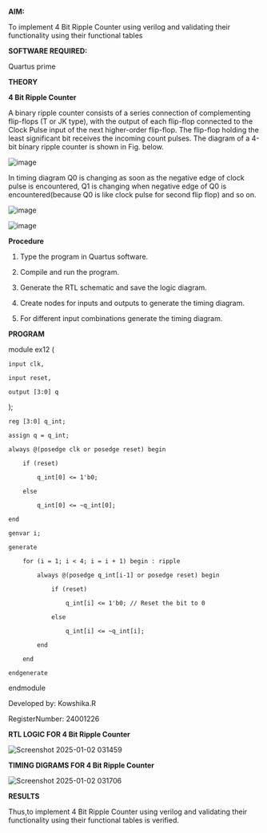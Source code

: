 **AIM:**

To implement  4 Bit Ripple Counter using verilog and validating their functionality using their functional tables

**SOFTWARE REQUIRED:**

Quartus prime

**THEORY**

**4 Bit Ripple Counter**

A binary ripple counter consists of a series connection of complementing flip-flops (T or JK type), with the output of each flip-flop connected to the Clock Pulse input of the next higher-order flip-flop. The flip-flop holding the least significant bit receives the incoming count pulses. The diagram of a 4-bit binary ripple counter is shown in Fig. below.

![image](https://github.com/naavaneetha/4-BIT-RIPPLE-COUNTER/assets/154305477/cb4b74d4-31ab-4359-95d0-d22e67daba13)

In timing diagram Q0 is changing as soon as the negative edge of clock pulse is encountered, Q1 is changing when negative edge of Q0 is encountered(because Q0 is like clock pulse for second flip flop) and so on.

![image](https://github.com/naavaneetha/4-BIT-RIPPLE-COUNTER/assets/154305477/a573a7d6-014e-4e54-93e6-e2ac9530960b)

![image](https://github.com/naavaneetha/4-BIT-RIPPLE-COUNTER/assets/154305477/85e1958a-2fc1-49bb-9a9f-d58ccbf3663c)

**Procedure**

1. Type the program in Quartus software.

2. Compile and run the program.

3. Generate the RTL schematic and save the logic diagram.

4. Create nodes for inputs and outputs to generate the timing diagram.

5. For different input combinations generate the timing diagram.


**PROGRAM**

module ex12 (

    input clk,     
    
    input reset,   
    
    output [3:0] q 
    
);

    reg [3:0] q_int;

    assign q = q_int;

    always @(posedge clk or posedge reset) begin
    
        if (reset) 
        
            q_int[0] <= 1'b0; 
            
        else 
        
            q_int[0] <= ~q_int[0]; 
            
    end

    genvar i;
    
    generate
    
        for (i = 1; i < 4; i = i + 1) begin : ripple
        
            always @(posedge q_int[i-1] or posedge reset) begin
            
                if (reset) 
                
                    q_int[i] <= 1'b0; // Reset the bit to 0
                    
                else 
                
                    q_int[i] <= ~q_int[i]; 
                    
            end
            
        end
        
    endgenerate
    
endmodule

Developed by: Kowshika.R
 
RegisterNumber: 24001226


**RTL LOGIC FOR 4 Bit Ripple Counter**

![Screenshot 2025-01-02 031459](https://github.com/user-attachments/assets/2eb0b842-32e4-49a1-813a-12e594876732)



**TIMING DIGRAMS FOR 4 Bit Ripple Counter**

![Screenshot 2025-01-02 031706](https://github.com/user-attachments/assets/e38e3598-886b-452a-b922-bd7753e09eee)




**RESULTS**

Thus,to implement  4 Bit Ripple Counter using verilog and validating their functionality using their functional tables is verified.
